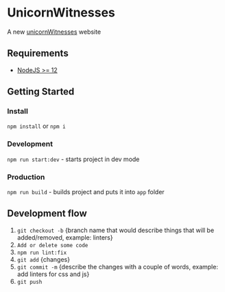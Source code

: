 # UnicornWitnesses
A new [unicornWitnesses](https://unicornwitnesses.com) website


## Requirements
- [NodeJS >= 12](https://nodejs.org/en/)


## Getting Started

### Install
`npm install` or `npm i`

### Development
`npm run start:dev` - starts project in dev mode

### Production
`npm run build` - builds project and puts it into `app` folder


## Development flow
1. `git checkout -b` {branch name that would describe things that will be added/removed, example: linters}
2. `Add or delete some code`
3. `npm run lint:fix`
4. `git add` {changes}
5. `git commit -m` {describe the changes with a couple of words, example: add linters for css and js}
6. `git push`
